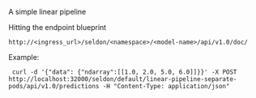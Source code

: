 A simple linear pipeline


Hitting the endpoint blueprint

```
http://<ingress_url>/seldon/<namespace>/<model-name>/api/v1.0/doc/
```
Example:
```
 curl -d '{"data": {"ndarray":[[1.0, 2.0, 5.0, 6.0]]}}' -X POST http://localhost:32000/seldon/default/linear-pipeline-separate-pods/api/v1.0/predictions -H "Content-Type: application/json"
```